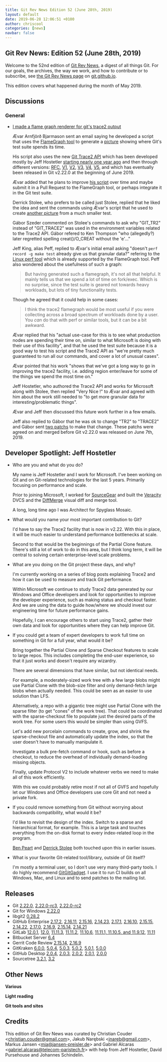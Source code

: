 ```yaml
---
title: Git Rev News Edition 52 (June 28th, 2019)
layout: default
date: 2019-06-28 12:06:51 +0100
author: chriscool
categories: [news]
navbar: false
---
```


## Git Rev News: Edition 52 (June 28th, 2019)

Welcome to the 52nd edition of [Git Rev News](https://git.github.io/rev_news/rev_news/),
a digest of all things Git. For our goals, the archives, the way we work, and how to contribute or to
subscribe, see [the Git Rev News page](https://git.github.io/rev_news/rev_news/) on [git.github.io](http://git.github.io).

This edition covers what happened during the month of May 2019.

## Discussions


### General

* [I made a flame graph renderer for git's trace2 output](https://public-inbox.org/git/87zhnuwdkp.fsf@evledraar.gmail.com/)

  Ævar Arnfjörð Bjarmason sent an email saying he developed a script that uses the
  [FlameGraph tool](http://www.brendangregg.com/flamegraphs.html)
  to generate a
  [picture](https://vm.nix.is/~avar/noindex/git-tests.svg) showing
  where Git's test suite spends its time.

  His script also uses the new
  [Git Trace2 API](https://github.com/git/git/blob/master/Documentation/technical/api-trace2.txt)
  which has been developed mostly by Jeff Hostetler
  [starting nearly one year ago](https://public-inbox.org/git/20180713165621.52017-1-git@jeffhostetler.com/)
  and then through different versions:
  [RFC](https://public-inbox.org/git/pull.29.git.gitgitgadget@gmail.com/),
  [V1](https://public-inbox.org/git/pull.108.git.gitgitgadget@gmail.com/),
  [V2](https://public-inbox.org/git/pull.108.v2.git.gitgitgadget@gmail.com/),
  [V3](https://public-inbox.org/git/pull.108.v3.git.gitgitgadget@gmail.com/),
  [V4](https://public-inbox.org/git/pull.108.v4.git.gitgitgadget@gmail.com/),
  [V5](https://public-inbox.org/git/pull.169.v5.git.gitgitgadget@gmail.com/),
  and which has eventually been released in Git v2.22.0 at the beginning of June 2019.

  Ævar added that he plans to improve
  [his script](https://github.com/avar/FlameGraph/commit/7a834718a12ed8b0d897ee90b00e2f654508cabd)
  over time and maybe submit it in a Pull Request to the FlameGraph
  tool, or perhaps integrate it in the Git test suite.

  Derrick Stolee, who prefers to be called just Stolee, replied that
  he liked the idea and sent the commands using Ævar's script that he used to create
  [another picture](https://github.com/derrickstolee/FlameGraph/blob/git-test/git-test.svg)
  from a much smaller test.

  Gábor Szeder commented on Stolee's commands to ask why "GIT_TR2"
  instead of "GIT_TRACE2" was used in the environment variables
  related to the Trace2 API. Gábor refered to Ken Thompson "who
  (allegedly?) later regretted spelling creat()/O_CREAT without the
  'e'..."

  Jeff King, alias Peff, replied to Ævar's initial email asking
  "doesn't `perf record -g make test` already give us that granular
  data?" refering to the [Linux perf tool](https://en.wikipedia.org/wiki/Perf_(Linux))
  which is already supported by the FlameGraph tool. Peff also
  wondered about the usefulness of such a graph:

  > But having generated such a flamegraph, it's not all that helpful. It
  > mainly tells us that we spend a lot of time on fork/exec. Which is no
  > surprise, since the test suite is geared not towards heavy workloads,
  > but lots of tiny functionality tests.

  Though he agreed that it could help in some cases:

  > I think the trace2 flamegraph would be most useful if you were
  > collecting across a broad spectrum of workloads done by a user. You
  > _can_ do that with perf or similar tools, but it can be a bit awkward.

  Ævar replied that his "actual use-case for this is to see what
  production nodes are spending their time on, similar to what
  Microsoft is doing with their use of this facility", and that he
  used the test suite because it is a good way to test his script and
  the Trace2 API as "we're pretty much guaranteed to run all our
  commands, and cover a lot of unusual cases".

  Ævar pointed that his work "shows that we've got a long way to go in
  improving the trace2 facility, i.e. adding region enter/leave for
  some of the things we spend the most time on."

  Jeff Hostetler, who authored the Trace2 API and works for Microsoft
  along with Stolee, then replied "Very Nice !" to Ævar and agreed
  with him about the work still needed to "to get more granular data for
  interesting/problematic things".

  Ævar and Jeff then discussed this future work further in a few
  emails.

  Jeff also replied to Gábor that he was ok to change "TR2" to
  "TRACE2" and Gábor sent
  [two patchs](https://public-inbox.org/git/20190519144309.9597-1-szeder.dev@gmail.com/)
  to make that change. These patchs were agreed on and merged before
  Git v2.22.0 was released on June 7th, 2019.

<!---
### Reviews
-->

<!---
### Support
-->

## Developer Spotlight: Jeff Hostetler

* Who are you and what do you do?

  My name is Jeff Hostetler and I work for Microsoft.
  I've been working on Git and on Git-related technologies
  for the last 5 years.  Primarily focusing on performance
  and scale.

  Prior to joining Microsoft, I worked for [SourceGear](http://www.sourcegear.com/)
  and built the [Veracity](https://en.wikipedia.org/wiki/Veracity_(software)) DVCS
  and the [DiffMerge](http://www.sourcegear.com/diffmerge/) visual
  diff and merge tool.

  A long, long time ago I was Architect for Spyglass Mosaic.

* What would you name your most important contribution to Git?

  I'd have to say the Trace2 facility that is now in v2.22.
  With this in place, it will be much easier to understand
  performance bottlenecks at scale.

  Second to that would be the beginnings of the Partial Clone
  feature.  There's still a lot of work to do in this area, but
  I think long term, it will be central to solving certain
  enterprise-level scale problems.

* What are you doing on the Git project these days, and why?

  I'm currently working on a series of blog posts explaining
  Trace2 and how it can be used to measure and track Git
  performance.

  Within Microsoft we continue to study Trace2 data generated
  by our Windows and Office developers and look for opportunities
  to improve the developer experience, such as making status and
  checkout faster.  And we are using the data to guide how/where
  we should invest our engineering time for future performance
  gains.

  Hopefully, I can encourage others to start using Trace2,
  gather their own data and look for opportunities where they
  can help improve Git.

* If you could get a team of expert developers to work full time on
  something in Git for a full year, what would it be?

  Bring together the Partial Clone and Sparse Checkout features
  to scale to large repos.  This includes completing the end-user
  experience, so that it just works and doesn't require any
  wizardry.

  There are several dimensions that have similar, but not
  identical needs.

  For example, a moderately-sized work tree with a few large
  blobs might use Partial Clone with the blob-size filter and
  only demand-fetch large blobs when actually needed.  This could
  be seen as an easier to use solution than LFS.

  Alternatively, a repo with a gigantic tree might use Partial
  Clone with the sparse filter (to get "cones" of the work tree).
  That could be coordinated with the sparse-checkout file to
  populate just the desired parts of the work tree.  For some
  users this would be simpler than using GVFS.

  Let's add new porcelain commands to create, grow, and shrink the
  sparse-checkout file and automatically update the index, so that
  the user doesn't have to manually manipulate it.

  Investigate a bulk pre-fetch command or hook, such as before a
  checkout, to reduce the overhead of individually demand-loading
  missing objects.

  Finally, update Protocol V2 to include whatever verbs we need
  to make all of this work efficiently.

  With this we could probably retire most if not all of GVFS and
  hopefully let our Windows and Office developers use core Git
  and not need a private fork.

* If you could remove something from Git without worrying about
  backwards compatibility, what would it be?

  I'd like to revisit the design of the index.  Switch to a sparse
  and hierarchical format, for example.  This is a large task and
  touches everything from the on-disk format to every index-related
  loop in the program.

  [Ben Peart](https://git.github.io/rev_news/2017/09/20/edition-31/)
  and [Derrick Stolee](https://git.github.io/rev_news/2018/08/22/edition-42/)
  both touched upon this in earlier issues.

* What is your favorite Git-related tool/library, outside of Git itself?

  I'm mostly a terminal user, so I don't use very many third-party
  tools.  I do highly recommend
  [GitGitGadget](https://github.com/gitgitgadget/gitgitgadget).
  I use it to run CI builds on all Windows, Mac, and Linux and to send
  patches to the mailing list.

## Releases

+ Git [2.22.0](https://public-inbox.org/git/xmqq36klozfu.fsf@gitster-ct.c.googlers.com/),
[2.22.0-rc3](https://public-inbox.org/git/xmqqlfyito3a.fsf@gitster-ct.c.googlers.com/),
[2.22.0-rc2](https://public-inbox.org/git/xmqqpnnzws9q.fsf@gitster-ct.c.googlers.com/)
+ Git for Windows [2.22.0](https://github.com/git-for-windows/git/releases/tag/v2.22.0.windows.1)
+ libgit2 [0.28.2](https://github.com/libgit2/libgit2/releases/tag/v0.28.2)
+ GitHub Enterprise [2.17.2](https://enterprise.github.com/releases/2.17.2/notes),
[2.16.11](https://enterprise.github.com/releases/2.16.11/notes),
[2.15.16](https://enterprise.github.com/releases/2.15.16/notes),
[2.14.23](https://enterprise.github.com/releases/2.14.23/notes),
[2.17.1](https://enterprise.github.com/releases/2.17.1/notes),
[2.16.10](https://enterprise.github.com/releases/2.16.10/notes),
[2.15.15](https://enterprise.github.com/releases/2.15.15/notes),
[2.14.22](https://enterprise.github.com/releases/2.14.22/notes),
[2.17.0](https://enterprise.github.com/releases/2.17.0/notes),
[2.16.9](https://enterprise.github.com/releases/2.16.9/notes),
[2.15.14](https://enterprise.github.com/releases/2.15.14/notes),
[2.14.21](https://enterprise.github.com/releases/2.14.21/notes)
+ GitLab [12.0.1](https://about.gitlab.com/2019/06/25/gitlab-12-0-1-released/),
[12.0](https://about.gitlab.com/2019/06/22/gitlab-12-0-released/),
[11.11.3](https://about.gitlab.com/2019/06/10/gitlab-11-11-3-released/),
[11.11.2](https://about.gitlab.com/2019/06/05/gitlab-11-11-2-released/),
[11.10.6](https://about.gitlab.com/2019/06/05/gitlab-11-10-6-released/),
[11.11.1, 11.10.5, and 11.9.12](https://about.gitlab.com/2019/06/03/security-release-gitlab-11-dot-11-dot-1-released/),
[11.11](https://about.gitlab.com/2019/05/22/gitlab-11-11-released/)
+ Bitbucket Server [6.4](https://confluence.atlassian.com/bitbucketserver/bitbucket-server-release-notes-872139866.html)
+ Gerrit Code Review [2.15.14](https://www.gerritcodereview.com/2.15.html#21514),
[2.16.9](https://www.gerritcodereview.com/2.16.html#2169)
+ GitKraken [6.0.0](https://support.gitkraken.com/release-notes/current),
[5.0.4](https://support.gitkraken.com/release-notes/current),
[5.0.3](https://support.gitkraken.com/release-notes/current),
[5.0.2](https://support.gitkraken.com/release-notes/current),
[5.0.1](https://support.gitkraken.com/release-notes/current),
[5.0.0](https://support.gitkraken.com/release-notes/current)
+ GitHub Desktop [2.0.4](https://desktop.github.com/release-notes/),
[2.0.3](https://desktop.github.com/release-notes/),
[2.0.2](https://desktop.github.com/release-notes/),
[2.0.1](https://desktop.github.com/release-notes/),
[2.0.0](https://desktop.github.com/release-notes/)
+ Sourcetree [3.2.1](https://product-downloads.atlassian.com/software/sourcetree/ReleaseNotes/Sourcetree_3.2.1.html),
[3.2](https://product-downloads.atlassian.com/software/sourcetree/ReleaseNotes/Sourcetree_3.2.html)


## Other News

__Various__


__Light reading__


__Git tools and sites__


## Credits

This edition of Git Rev News was curated by
Christian Couder &lt;<christian.couder@gmail.com>&gt;,
Jakub Narębski &lt;<jnareb@gmail.com>&gt;,
Markus Jansen &lt;<mja@jansen-preisler.de>&gt; and
Gabriel Alcaras &lt;<gabriel.alcaras@telecom-paristech.fr>&gt;
with help from Jeff Hostetler, David Pursehouse and
Johannes Schindelin.

